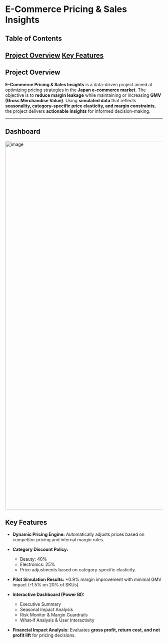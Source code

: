 # E-Commerce Pricing & Sales Insights

## Table of Contents

 [Project Overview](#project-overview)
 [Key Features](#key-features)
---

## Project Overview

**E-Commerce Pricing & Sales Insights** is a data-driven project aimed at optimizing pricing strategies in the **Japan e-commerce market**.
The objective is to **reduce margin leakage** while maintaining or increasing **GMV (Gross Merchandise Value)**. Using **simulated data** that reflects **seasonality, category-specific price elasticity, and margin constraints**, the project delivers **actionable insights** for informed decision-making.

---
## Dashboard 
<img width="1918" height="1176" alt="image" src="https://github.com/user-attachments/assets/d831d576-03b7-4dba-ba72-fa3c22480472" />


## Key Features

* **Dynamic Pricing Engine:** Automatically adjusts prices based on competitor pricing and internal margin rules.
* **Category Discount Policy:**

  * Beauty: 40%
  * Electronics: 25%
  * Price adjustments based on category-specific elasticity.
* **Pilot Simulation Results:** +0.9% margin improvement with minimal GMV impact (-1.5% on 20% of SKUs).
* **Interactive Dashboard (Power BI):**

  * Executive Summary
  * Seasonal Impact Analysis
  * Risk Monitor & Margin Guardrails
  * What‑If Analysis & User Interactivity
* **Financial Impact Analysis:** Evaluates **gross profit, return cost, and net profit lift** for pricing decisions.
